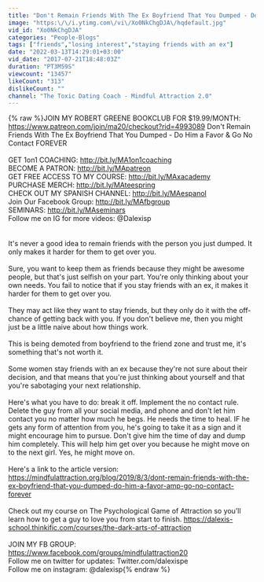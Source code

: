 ```yaml
---
title: "Don't Remain Friends With The Ex Boyfriend That You Dumped - Do Him a Favor & Go No Contact FOREVER"
image: "https:\/\/i.ytimg.com\/vi\/Xo0NkChgDJA\/hqdefault.jpg"
vid_id: "Xo0NkChgDJA"
categories: "People-Blogs"
tags: ["friends","losing interest","staying friends with an ex"]
date: "2022-03-13T14:29:01+03:00"
vid_date: "2017-07-21T18:48:03Z"
duration: "PT3M59S"
viewcount: "13457"
likeCount: "313"
dislikeCount: ""
channel: "The Toxic Dating Coach - Mindful Attraction 2.0"
---
```

{% raw %}JOIN MY ROBERT GREENE BOOKCLUB FOR $19.99/MONTH: <a rel="nofollow" target="blank" href="https://www.patreon.com/join/ma20/checkout?rid=4993089">https://www.patreon.com/join/ma20/checkout?rid=4993089</a> Don't Remain Friends With The Ex Boyfriend That You Dumped - Do Him a Favor &amp; Go No Contact FOREVER<br /><br />GET 1on1 COACHING: <a rel="nofollow" target="blank" href="http://bit.ly/MA1on1coaching">http://bit.ly/MA1on1coaching</a><br />BECOME A PATRON: <a rel="nofollow" target="blank" href="http://bit.ly/MApatreon">http://bit.ly/MApatreon</a><br />GET FREE ACCESS TO MY COURSE: <a rel="nofollow" target="blank" href="http://bit.ly/MAxacademy">http://bit.ly/MAxacademy</a><br />PURCHASE MERCH: <a rel="nofollow" target="blank" href="http://bit.ly/MAteespring">http://bit.ly/MAteespring</a><br />CHECK OUT MY SPANISH CHANNEL: <a rel="nofollow" target="blank" href="http://bit.ly/MAespanol">http://bit.ly/MAespanol</a><br />Join Our Facebook Group:  <a rel="nofollow" target="blank" href="http://bit.ly/MAfbgroup">http://bit.ly/MAfbgroup</a><br />SEMINARS: <a rel="nofollow" target="blank" href="http://bit.ly/MAseminars">http://bit.ly/MAseminars</a><br />Follow me on IG for more videos: @Dalexisp<br /><br /><br />It's never a good idea to remain friends with the person you just dumped. It only makes it harder for them to get over you.<br /><br />Sure, you want to keep them as friends because they might be awesome people, but that's just selfish on your part. You're only thinking about your own needs. You fail to notice that if you stay friends with an ex, it makes it harder for them to get over you. <br /><br />They may act like they want to stay friends, but they only do it with the off-chance of getting back with you. If you don't believe me, then you might just be a little naive about how things work.<br /><br />This is being demoted from boyfriend to the friend zone and trust me, it's something that's not worth it. <br /><br />Some women stay friends with an ex because they're not sure about their decision, and that means that you're just thinking about yourself and that you're sabotaging your next relationship. <br /><br />Here's what you have to do: break it off. Implement the no contact rule. Delete the guy from all your social media, and phone and don't let him contact you no matter how much he begs. He needs the time to heal. IF he gets any form of attention from you, he's going to take it as a sign and it might encourage him to pursue. Don't give him the time of day and dump him completely. This will help him get over you because he might move on to the next girl. Yes, he might move on.<br /><br />Here's a link to the article version: <a rel="nofollow" target="blank" href="https://mindfulattraction.org/blog/2019/8/3/dont-remain-friends-with-the-ex-boyfriend-that-you-dumped-do-him-a-favor-amp-go-no-contact-forever">https://mindfulattraction.org/blog/2019/8/3/dont-remain-friends-with-the-ex-boyfriend-that-you-dumped-do-him-a-favor-amp-go-no-contact-forever</a><br /><br />Check out my course on The Psychological Game of Attraction so you’ll learn how to get a guy to love you from start to finish. <a rel="nofollow" target="blank" href="https://dalexis-school.thinkific.com/courses/the-dark-arts-of-attraction">https://dalexis-school.thinkific.com/courses/the-dark-arts-of-attraction</a><br /><br />JOIN MY FB GROUP: <a rel="nofollow" target="blank" href="https://www.facebook.com/groups/mindfulattraction20">https://www.facebook.com/groups/mindfulattraction20</a><br />Follow me on twitter for updates: Twitter.com/dalexispe<br />Follow me on instagram: @dalexisp{% endraw %}
